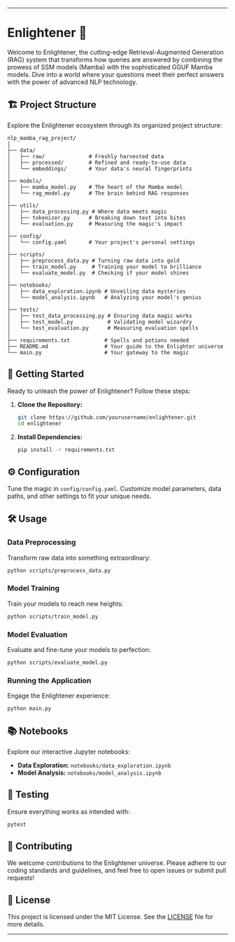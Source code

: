  
---

# Enlightener 🌟


Welcome to Enlightener, the cutting-edge Retrieval-Augmented Generation (RAG) system that transforms how queries are answered by combining the prowess of SSM models (Mamba) with the sophisticated GGUF Mamba models. Dive into a world where your questions meet their perfect answers with the power of advanced NLP technology.

## 🏗️ Project Structure

Explore the Enlightener ecosystem through its organized project structure:

```
nlp_mamba_rag_project/
│
├── data/
│   ├── raw/              # Freshly harvested data
│   ├── processed/        # Refined and ready-to-use data
│   └── embeddings/       # Your data's neural fingerprints
│
├── models/
│   ├── mamba_model.py    # The heart of the Mamba model
│   └── rag_model.py      # The brain behind RAG responses
│
├── utils/
│   ├── data_processing.py # Where data meets magic
│   ├── tokenizer.py      # Breaking down text into bites
│   └── evaluation.py     # Measuring the magic's impact
│
├── config/
│   └── config.yaml       # Your project's personal settings
│
├── scripts/
│   ├── preprocess_data.py # Turning raw data into gold
│   ├── train_model.py     # Training your model to brilliance
│   └── evaluate_model.py  # Checking if your model shines
│
├── notebooks/
│   ├── data_exploration.ipynb # Unveiling data mysteries
│   └── model_analysis.ipynb   # Analyzing your model's genius
│
├── tests/
│   ├── test_data_processing.py # Ensuring data magic works
│   ├── test_model.py           # Validating model wizardry
│   └── test_evaluation.py      # Measuring evaluation spells
│
├── requirements.txt           # Spells and potions needed
├── README.md                  # Your guide to the Enlighter universe
└── main.py                    # Your gateway to the magic
```

## 🚀 Getting Started

Ready to unleash the power of Enlightener? Follow these steps:

1. **Clone the Repository:**
    ```bash
    git clone https://github.com/yourusername/enlightener.git
    cd enlightener
    ```

2. **Install Dependencies:**
    ```bash
    pip install -r requirements.txt
    ```

## ⚙️ Configuration

Tune the magic in `config/config.yaml`. Customize model parameters, data paths, and other settings to fit your unique needs.

## 🛠️ Usage

### Data Preprocessing

Transform raw data into something extraordinary:
```bash
python scripts/preprocess_data.py
```

### Model Training

Train your models to reach new heights:
```bash
python scripts/train_model.py
```

### Model Evaluation

Evaluate and fine-tune your models to perfection:
```bash
python scripts/evaluate_model.py
```

### Running the Application

Engage the Enlightener experience:
```bash
python main.py
```

## 📚 Notebooks

Explore our interactive Jupyter notebooks:
- **Data Exploration:** `notebooks/data_exploration.ipynb`
- **Model Analysis:** `notebooks/model_analysis.ipynb`

## 🧪 Testing

Ensure everything works as intended with:
```bash
pytest
```

## 🤝 Contributing

We welcome contributions to the Enlightener universe. Please adhere to our coding standards and guidelines, and feel free to open issues or submit pull requests!

## 📜 License

This project is licensed under the MIT License. See the [LICENSE](LICENSE) file for more details.

---
 
